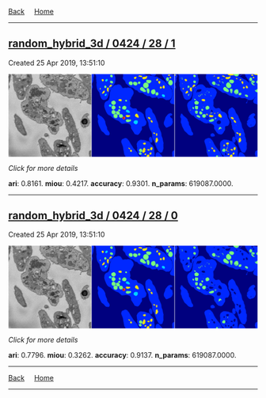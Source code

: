 
[Back](..)&nbsp;&nbsp;&nbsp;&nbsp;&nbsp;[Home](https://leapmanlab.github.io/snapshots)

---

<div class="summary"><a href="1"><h2>random_hybrid_3d / 0424 / 28 / 1</h2></a><p>Created 25 Apr 2019, 13:51:10
</p><a href="1"><img src="1/media/summary.png" align="center"></a><p>
<i>Click for more details</i>
</p></div>

**ari**: 0.8161. **miou**: 0.4217. **accuracy**: 0.9301. **n_params**: 619087.0000. 

---

<div class="summary"><a href="0"><h2>random_hybrid_3d / 0424 / 28 / 0</h2></a><p>Created 25 Apr 2019, 13:51:10
</p><a href="0"><img src="0/media/summary.png" align="center"></a><p>
<i>Click for more details</i>
</p></div>

**ari**: 0.7796. **miou**: 0.3262. **accuracy**: 0.9137. **n_params**: 619087.0000. 

---

[Back](..)&nbsp;&nbsp;&nbsp;&nbsp;&nbsp;[Home](https://leapmanlab.github.io/snapshots)

---